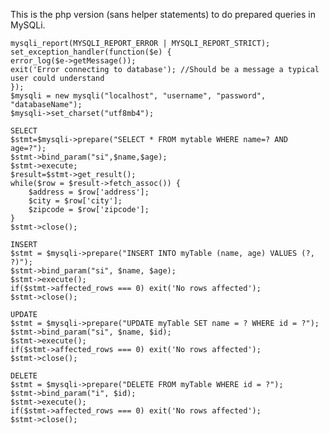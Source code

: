 This is the php version (sans helper statements) to do prepared queries in MySQLi.
    
    mysqli_report(MYSQLI_REPORT_ERROR | MYSQLI_REPORT_STRICT);
    set_exception_handler(function($e) {
    error_log($e->getMessage());
    exit('Error connecting to database'); //Should be a message a typical user could understand
    });
    $mysqli = new mysqli("localhost", "username", "password", "databaseName");
    $mysqli->set_charset("utf8mb4");

    SELECT
    $stmt=$mysqli->prepare("SELECT * FROM mytable WHERE name=? AND age=?");
    $stmt->bind_param("si",$name,$age);
    $stmt->execute;
    $result=$stmt->get_result();
    while($row = $result->fetch_assoc()) {
        $address = $row['address'];
        $city = $row['city'];
        $zipcode = $row['zipcode'];
    }
    $stmt->close();

    INSERT
    $stmt = $mysqli->prepare("INSERT INTO myTable (name, age) VALUES (?, ?)");
    $stmt->bind_param("si", $name, $age);
    $stmt->execute();
    if($stmt->affected_rows === 0) exit('No rows affected');
    $stmt->close();

    UPDATE
    $stmt = $mysqli->prepare("UPDATE myTable SET name = ? WHERE id = ?");
    $stmt->bind_param("si", $name, $id);
    $stmt->execute();
    if($stmt->affected_rows === 0) exit('No rows affected');
    $stmt->close();

    DELETE
    $stmt = $mysqli->prepare("DELETE FROM myTable WHERE id = ?");
    $stmt->bind_param("i", $id);
    $stmt->execute();
    if($stmt->affected_rows === 0) exit('No rows affected');
    $stmt->close();

